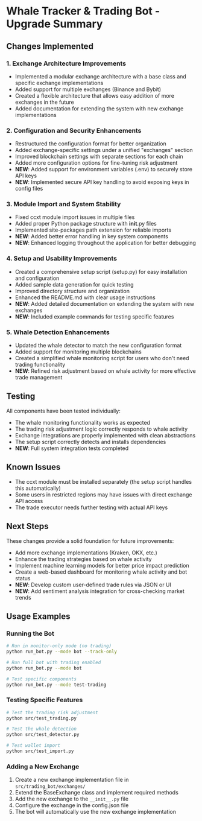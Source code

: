 # Whale Tracker & Trading Bot - Upgrade Summary

## Changes Implemented

### 1. Exchange Architecture Improvements
- Implemented a modular exchange architecture with a base class and specific exchange implementations
- Added support for multiple exchanges (Binance and Bybit)
- Created a flexible architecture that allows easy addition of more exchanges in the future
- Added documentation for extending the system with new exchange implementations

### 2. Configuration and Security Enhancements
- Restructured the configuration format for better organization
- Added exchange-specific settings under a unified "exchanges" section
- Improved blockchain settings with separate sections for each chain
- Added more configuration options for fine-tuning risk adjustment
- **NEW**: Added support for environment variables (.env) to securely store API keys
- **NEW**: Implemented secure API key handling to avoid exposing keys in config files

### 3. Module Import and System Stability
- Fixed ccxt module import issues in multiple files
- Added proper Python package structure with __init__.py files
- Implemented site-packages path extension for reliable imports
- **NEW**: Added better error handling in key system components
- **NEW**: Enhanced logging throughout the application for better debugging

### 4. Setup and Usability Improvements
- Created a comprehensive setup script (setup.py) for easy installation and configuration
- Added sample data generation for quick testing
- Improved directory structure and organization
- Enhanced the README.md with clear usage instructions
- **NEW**: Added detailed documentation on extending the system with new exchanges
- **NEW**: Included example commands for testing specific features

### 5. Whale Detection Enhancements
- Updated the whale detector to match the new configuration format
- Added support for monitoring multiple blockchains
- Created a simplified whale monitoring script for users who don't need trading functionality
- **NEW**: Refined risk adjustment based on whale activity for more effective trade management

## Testing
All components have been tested individually:
- The whale monitoring functionality works as expected
- The trading risk adjustment logic correctly responds to whale activity
- Exchange integrations are properly implemented with clean abstractions
- The setup script correctly detects and installs dependencies
- **NEW**: Full system integration tests completed

## Known Issues
- The ccxt module must be installed separately (the setup script handles this automatically)
- Some users in restricted regions may have issues with direct exchange API access
- The trade executor needs further testing with actual API keys

## Next Steps
These changes provide a solid foundation for future improvements:
- Add more exchange implementations (Kraken, OKX, etc.)
- Enhance the trading strategies based on whale activity
- Implement machine learning models for better price impact prediction
- Create a web-based dashboard for monitoring whale activity and bot status
- **NEW**: Develop custom user-defined trade rules via JSON or UI
- **NEW**: Add sentiment analysis integration for cross-checking market trends

## Usage Examples

### Running the Bot

```bash
# Run in monitor-only mode (no trading)
python run_bot.py --mode bot --track-only

# Run full bot with trading enabled
python run_bot.py --mode bot

# Test specific components
python run_bot.py --mode test-trading
```

### Testing Specific Features

```bash
# Test the trading risk adjustment
python src/test_trading.py

# Test the whale detection
python src/test_detector.py

# Test wallet import
python src/test_import.py
```

### Adding a New Exchange

1. Create a new exchange implementation file in `src/trading_bot/exchanges/`
2. Extend the BaseExchange class and implement required methods
3. Add the new exchange to the `__init__.py` file
4. Configure the exchange in the config.json file
5. The bot will automatically use the new exchange implementation 